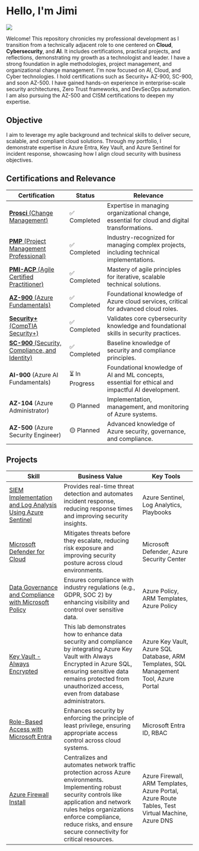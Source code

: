 # Hello, I'm Jimi
<a href="https://www.linkedin.com/in/jimi-ige"><img src="https://img.shields.io/badge/-LinkedIn-0072b1?&style=for-the-badge&logo=linkedin&logoColor=white" /></a>

Welcome! This repository chronicles my professional development as I transition from a technically adjacent role to one centered on **Cloud**, **Cybersecurity**, and **AI**. It includes certifications, practical projects, and reflections, demonstrating my growth as a technologist and leader. I have a strong foundation in agile methodologies, project management, and organizational change management. I'm now focused on AI, Cloud, and Cyber technologies. I hold certifications such as Security+ AZ-900, SC-900, and soon AZ-500. I have gained hands-on experience in enterprise-scale security architectures, Zero Trust frameworks, and DevSecOps automation. I am also pursuing the AZ-500 and CISM certifications to deepen my expertise.

## Objective
I aim to leverage my agile background and technical skills to deliver secure, scalable, and compliant cloud solutions. Through my portfolio, I demonstrate expertise in Azure Entra, Key Vault, and Azure Sentinel for incident response, showcasing how I align cloud security with business objectives.

## Certifications and Relevance

| Certification                   | Status        | Relevance                                                                                           |
|----------------------------------|---------------|-----------------------------------------------------------------------------------------------------|
| [**Prosci** (Change Management)](https://www.credly.com/badges/13851187-07c0-4d30-a5fd-cf0a93529484/public_url)  | ✅ Completed | Expertise in managing organizational change, essential for cloud and digital transformations.      |
| [**PMP** (Project Management Professional)](https://www.credly.com/badges/f5812c30-7c71-4924-8fff-d3c08ab300c9/public_url) | ✅ Completed  | Industry-recognized for managing complex projects, including technical implementations.            |
| [**PMI-ACP** (Agile Certified Practitioner)](https://www.credly.com/badges/e64b664b-8cb3-4feb-9851-cef4b6a51856/public_url) | ✅ Completed  | Mastery of agile principles for iterative, scalable technical solutions.                           |
| [**AZ-900** (Azure Fundamentals)](https://learn.microsoft.com/api/credentials/share/en-us/JimiIge-9454/D99ED26012609F59?sharingId=87CBD46E2FBC7735)   | ✅ Completed  | Foundational knowledge of Azure cloud services, critical for advanced cloud roles.                 |
| [**Security+** (CompTIA Security+)](https://www.credly.com/badges/12da2293-a958-4956-a5b1-21ec1950e99a/public_url) | ✅ Completed  | Validates core cybersecurity knowledge and foundational skills in security practices. 
| [**SC-900** (Security, Compliance, and Identity)](https://learn.microsoft.com/api/credentials/share/en-us/JimiIge-9454/9EAF8BE4E0E04C78?sharingId=87CBD46E2FBC7735) | ✅ Completed  | Baseline knowledge of security and compliance principles.                             
| **AI-900** (Azure AI Fundamentals) | ⏳ In Progress | Foundational knowledge of AI and ML concepts, essential for ethical and impactful AI development.  |
| **AZ-104** (Azure Administrator) | 🟡 Planned   | Implementation, management, and monitoring of Azure systems.                                       |
| **AZ-500** (Azure Security Engineer) | 🟡 Planned | Advanced knowledge of Azure security, governance, and compliance.   

## Projects
| **Skill**                                         | **Business Value**                        | **Key Tools**                            |
|---------------------------------------------------|-------------------------------------------|------------------------------------------|
| [SIEM Implementation and Log Analysis Using Azure Sentinel](https://github.com/Jimi-Ige/Microsoft-Sentinel) | Provides real-time threat detection and automates incident response, reducing response times and improving security insights. | Azure Sentinel, Log Analytics, Playbooks|
| [Microsoft Defender for Cloud](https://github.com/Jimi-Ige/Defender_For_Cloud/blob/main/README.md) | Mitigates threats before they escalate, reducing risk exposure and improving security posture across cloud environments. | Microsoft Defender, Azure Security Center |
| [Data Governance and Compliance with Microsoft Policy](https://github.com/Jimi-Ige/Data-Governance-and-Compliance-with-Microsoft-Purview) | Ensures compliance with industry regulations (e.g., GDPR, SOC 2) by enhancing visibility and control over sensitive data. | Azure Policy, ARM Templates, Azure Policy |
| [Key Vault - Always Encrypted](https://github.com/Jimi-Ige/Key-Vault-AlwaysEncrypted/new/main?readme=1) | This lab demonstrates how to enhance data security and compliance by integrating Azure Key Vault with Always Encrypted in Azure SQL, ensuring sensitive data remains protected from unauthorized access, even from database administrators. | Azure Key Vault, Azure SQL Database, ARM Templates, SQL Management Tool, Azure Portal |
|[Role-Based Access with Microsoft Entra](https://github.com/Jimi-Ige/Role-Based-Access-with-Microsoft-Entra-)                       | Enhances security by enforcing the principle of least privilege, ensuring appropriate access control across cloud systems. | Microsoft Entra ID, RBAC |
|[Azure Firewall Install](https://github.com/Jimi-Ige/Azure-Firewall-Install/blob/main/README.md)                       | Centralizes and automates network traffic protection across Azure environments. Implementing robust security controls like application and network rules helps organizations enforce compliance, reduce risks, and ensure secure connectivity for critical resources. | Azure Firewall, ARM Templates, Azure Portal, Azure Route Tables, Test Virtual Machine, Azure DNS |
